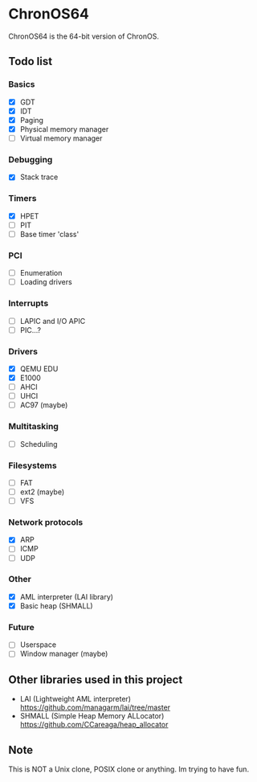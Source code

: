 # ChronOS64
ChronOS64 is the 64-bit version of ChronOS.

## Todo list

### Basics
- [x] GDT
- [x] IDT
- [x] Paging
- [x] Physical memory manager
- [ ] Virtual memory manager

### Debugging
- [x] Stack trace

### Timers
- [X] HPET
- [ ] PIT
- [ ] Base timer 'class'

### PCI
- [ ] Enumeration
- [ ] Loading drivers

### Interrupts
- [ ] LAPIC and I/O APIC
- [ ] PIC...?

### Drivers
- [x] QEMU EDU
- [x] E1000
- [ ] AHCI
- [ ] UHCI
- [ ] AC97 (maybe)

### Multitasking
- [ ] Scheduling

### Filesystems
- [ ] FAT
- [ ] ext2 (maybe)
- [ ] VFS

### Network protocols
- [x] ARP
- [ ] ICMP
- [ ] UDP

### Other
- [x] AML interpreter (LAI library)
- [x] Basic heap (SHMALL)

### Future
- [ ] Userspace
- [ ] Window manager (maybe)

## Other libraries used in this project
- LAI (Lightweight AML interpreter) https://github.com/managarm/lai/tree/master
- SHMALL (Simple Heap Memory ALLocator) https://github.com/CCareaga/heap_allocator

## Note
This is NOT a Unix clone, POSIX clone or anything. Im trying to have fun.
